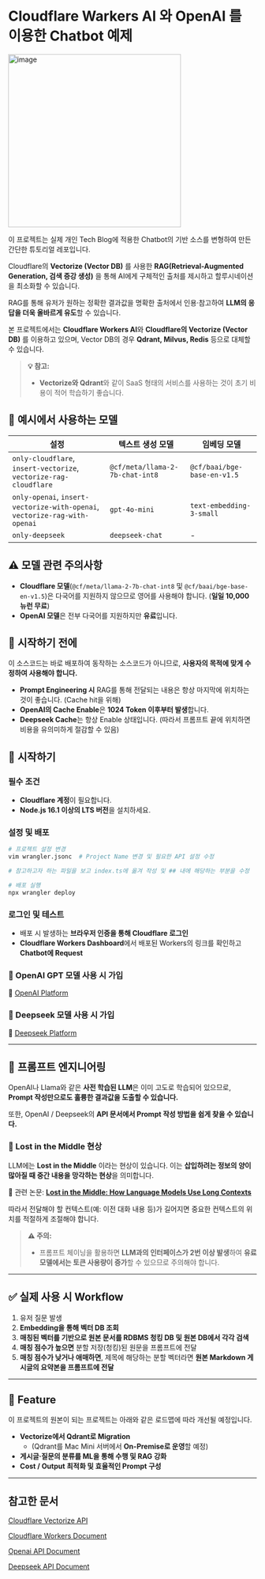 # Cloudflare Warkers AI 와 OpenAI 를 이용한 Chatbot 예제

<img src="https://skrksbry.synology.me/web_images/cchatn.png" alt="image" style="width:350px;"/>

이 프로젝트는 실제 개인 Tech Blog에 적용한 Chatbot의 기반 소스를 변형하여 만든 간단한 튜토리얼 레포입니다.

Cloudflare의 **Vectorize (Vector DB)** 를 사용한 **RAG(Retrieval-Augmented Generation, 검색 증강 생성)** 을 통해 AI에게 구체적인 출처를 제시하고 할루시네이션을 최소화할 수 있습니다.

RAG를 통해 유저가 원하는 정확한 결과값을 명확한 출처에서 인용·참고하여 **LLM의 응답을 더욱 올바르게 유도**할 수 있습니다.

본 프로젝트에서는 **Cloudflare Workers AI**와 **Cloudflare의 Vectorize (Vector DB)** 를 이용하고 있으며, Vector DB의 경우 **Qdrant, Milvus, Redis** 등으로 대체할 수 있습니다.

> **💡 참고:**
> - **Vectorize와 Qdrant**와 같이 SaaS 형태의 서비스를 사용하는 것이 초기 비용이 적어 학습하기 좋습니다.

## 📌 예시에서 사용하는 모델

| 설정 | 텍스트 생성 모델 | 임베딩 모델 |
|---|---|---|
| `only-cloudflare`, `insert-vectorize`, `vectorize-rag-cloudflare` | `@cf/meta/llama-2-7b-chat-int8` | `@cf/baai/bge-base-en-v1.5` |
| `only-openai`, `insert-vectorize-with-openai`, `vectorize-rag-with-openai` | `gpt-4o-mini` | `text-embedding-3-small` |
| `only-deepseek` | `deepseek-chat` | - |

## ⚠️ 모델 관련 주의사항

- **Cloudflare 모델**(`@cf/meta/llama-2-7b-chat-int8` 및 `@cf/baai/bge-base-en-v1.5`)은 다국어를 지원하지 않으므로 영어를 사용해야 합니다. (**일일 10,000 뉴런 무료**)
- **OpenAI 모델**은 전부 다국어를 지원하지만 **유료**입니다.

## 🚀 시작하기 전에
이 소스코드는 바로 배포하여 동작하는 소스코드가 아니므로, **사용자의 목적에 맞게 수정하여 사용해야 합니다.**

- **Prompt Engineering 시** RAG를 통해 전달되는 내용은 항상 마지막에 위치하는 것이 좋습니다. (Cache hit을 위해)
- **OpenAI의 Cache Enable**은 **1024 Token 이후부터 발생**합니다.
- **Deepseek Cache**는 항상 Enable 상태입니다. (따라서 프롬프트 끝에 위치하면 비용을 유의미하게 절감할 수 있음)

## 🔧 시작하기

### 필수 조건
- **Cloudflare 계정**이 필요합니다.
- **Node.js 16.1 이상의 LTS 버전**을 설치하세요.

### 설정 및 배포
```bash
# 프로젝트 설정 변경
vim wrangler.jsonc  # Project Name 변경 및 필요한 API 설정 수정

# 참고하고자 하는 파일을 보고 index.ts에 옮겨 작성 및 ## 내에 해당하는 부분을 수정

# 배포 실행
npx wrangler deploy
```

### 로그인 및 테스트
- 배포 시 발생하는 **브라우저 인증을 통해 Cloudflare 로그인**
- **Cloudflare Workers Dashboard**에서 배포된 Workers의 링크를 확인하고 **Chatbot에 Request**

### 📌 OpenAI GPT 모델 사용 시 가입
📄 [OpenAI Platform](https://platform.openai.com/)

### 📌 Deepseek 모델 사용 시 가입
📄 [Deepseek Platform](https://deepseek.com/)

---

## 🎯 프롬프트 엔지니어링

OpenAI나 Llama와 같은 **사전 학습된 LLM**은 이미 고도로 학습되어 있으므로, **Prompt 작성만으로도 훌륭한 결과값을 도출할 수 있습니다.**

또한, OpenAI / Deepseek의 **API 문서에서 Prompt 작성 방법을 쉽게 찾을 수 있습니다.**

### 🛑 Lost in the Middle 현상
LLM에는 **Lost in the Middle** 이라는 현상이 있습니다.
이는 **삽입하려는 정보의 양이 많아질 때 중간 내용을 망각하는 현상**을 의미합니다.

📄 관련 논문: **[Lost in the Middle: How Language Models Use Long Contexts](https://arxiv.org/abs/2307.03172)**

따라서 전달해야 할 컨텍스트(예: 이전 대화 내용 등)가 길어지면 중요한 컨텍스트의 위치를 적절하게 조절해야 합니다.

> **⚠️ 주의:**
> - 프롬프트 체이닝을 활용하면 **LLM과의 인터페이스가 2번 이상 발생**하여 **유료 모델에서는 토큰 사용량이 증가**할 수 있으므로 주의해야 합니다.

---

## ✅ 실제 사용 시 Workflow

1. 유저 질문 발생
2. **Embedding을 통해 벡터 DB 조회**
3. **매칭된 벡터를 기반으로 원본 문서를 RDBMS 청킹 DB 및 원본 DB에서 각각 검색**
4. **매칭 점수가 높으면** 분할 저장(청킹)된 원문을 프롬프트에 전달
5. **매칭 점수가 낮거나 애매하면**, 제목에 해당하는 분할 벡터라면 **원본 Markdown 게시글의 요약본을 프롬프트에 전달**

---

## 🔮 Feature

이 프로젝트의 원본이 되는 프로젝트는 아래와 같은 로드맵에 따라 개선될 예정입니다.

- **Vectorize에서 Qdrant로 Migration**  
  - (Qdrant를 Mac Mini 서버에서 **On-Premise로 운영**할 예정)
- **게시글·질문의 분류를 ML을 통해 수행 및 RAG 강화**
- **Cost / Output 최적화 및 효율적인 Prompt 구성**

---

## 참고한 문서

[Cloudflare Vectorize API](https://developers.cloudflare.com/api/node/resources/vectorize/)

[Cloudflare Workers Document](https://developers.cloudflare.com/workers/)

[Openai API Document](https://platform.openai.com/docs/api-reference/)

[Deepseek API Document](https://api-docs.deepseek.com/)
